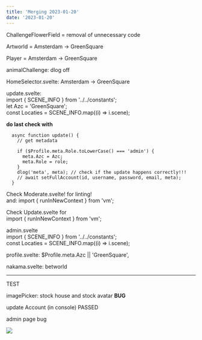 ```yaml
---
title: 'Merging 2023-01-20'
date: '2023-01-20'
---
```


ChallengeFlowerField = removal of unnecessary code

Artworld = Amsterdam -> GreenSquare

Player = Amsterdam -> GreenSquare

animalChallenge: dlog off

HomeSelector.svelte: Amsterdam -> GreenSquare

update.svelte:  
import { SCENE_INFO } from '../../constants';  
let Azc = 'GreenSquare';  
const Locaties = SCENE_INFO.map((i) => i.scene);

**do last check with**

```
  async function update() {
    // get metadata

    if ($Profile.meta.Role.toLowerCase() === 'admin') {
      meta.Azc = Azc;
      meta.Role = role;
    }
    dlog('meta', meta); // check if the update happens correctly!!!
    // await setFullAccount(id, username, password, email, meta);
  }
```

Check Moderate.svelte! for linting!  
and: import { runInNewContext } from 'vm';

Check Update.svelte for  
import { runInNewContext } from 'vm';

admin.svelte  
import { SCENE_INFO } from '../../constants';  
const Locaties = SCENE_INFO.map((i) => i.scene);

profile.svelte: $Profile.meta.Azc || 'GreenSquare',

nakama.svelte: betworld

---

TEST

imagePicker: stock house and stock avatar **BUG**

update Account (in console) PASSED

admin page bug

![](https://artworlddev.maartenvanderglas.com/wp-content/uploads/2023/01/Screenshot-from-2023-01-20-16-44-37.png)
